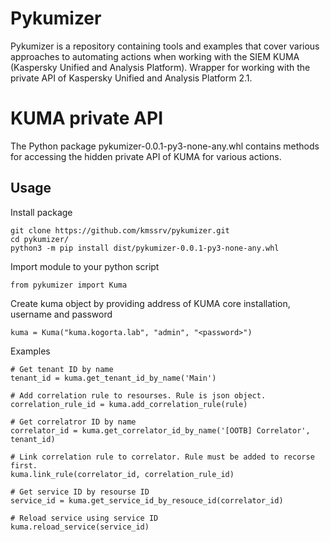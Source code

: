 # Pykumizer
Pykumizer is a repository containing tools and examples that cover various approaches to automating actions when working with the SIEM KUMA (Kaspersky Unified and Analysis Platform).
Wrapper for working with the private API of Kaspersky Unified and Analysis Platform 2.1.
# KUMA private API
The Python package pykumizer-0.0.1-py3-none-any.whl contains methods for accessing the hidden private API of KUMA for various actions.
## Usage
Install package
```
git clone https://github.com/kmssrv/pykumizer.git
cd pykumizer/
python3 -m pip install dist/pykumizer-0.0.1-py3-none-any.whl
```
Import module to your python script
```
from pykumizer import Kuma
```
Create kuma object by providing address of KUMA core installation, username and password
```commandline
kuma = Kuma("kuma.kogorta.lab", "admin", "<password>")
```
Examples
```commandline
# Get tenant ID by name
tenant_id = kuma.get_tenant_id_by_name('Main')

# Add correlation rule to resourses. Rule is json object.
correlation_rule_id = kuma.add_correlation_rule(rule)

# Get correlatror ID by name
correlator_id = kuma.get_correlator_id_by_name('[OOTB] Correlator', tenant_id)

# Link correlation rule to correlator. Rule must be added to recorse first.
kuma.link_rule(correlator_id, correlation_rule_id)

# Get service ID by resourse ID
service_id = kuma.get_service_id_by_resouce_id(correlator_id)

# Reload service using service ID
kuma.reload_service(service_id)
```